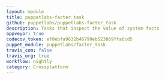 ```yaml
---
layout: module
title: puppetlabs-facter_task
github: puppetlabs/puppetlabs-facter_task
description: Tasks that inspect the value of system facts
appveyor: true
codecov_token: ef8ebfa9632b46799eb523869ffa6cd5
puppet_module: puppetlabs/facter_task
travis_com: false
travis_org: true
workflow: nightly
category: Crossplatform
---
```

